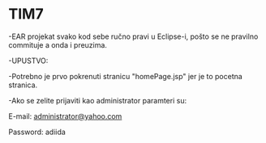 # TIM7


-EAR projekat svako kod sebe ručno pravi u Eclipse-i, pošto se ne pravilno commituje
a onda i preuzima.


-UPUSTVO:

-Potrebno je prvo pokrenuti stranicu "homePage.jsp" jer je to pocetna stranica.

-Ako se zelite prijaviti kao administrator paramteri su:

E-mail: administrator@yahoo.com

Password: adiida
